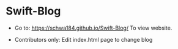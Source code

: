 # Swift-Blog

- Go to: 
https://schwa184.github.io/Swift-Blog/
To view website. 

- Contributors only: Edit index.html page to change blog 

